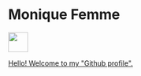 # Monique Femme

<a href="https://www.linkedin.com/in/moniquefemme" target="_blank"><img src="https://cdn.jsdelivr.net/gh/devicons/devicon/icons/linkedin/linkedin-original.svg" width="40" />
          

Hello! Welcome to my "Github profile".
